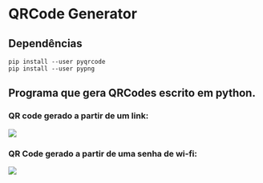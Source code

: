 # QRCode Generator

## Dependências
```
pip install --user pyqrcode
pip install --user pypng
```

## Programa que gera QRCodes escrito em python.

### QR code gerado a partir de um link:
![](https://cdn.discordapp.com/attachments/806642907263139850/865353906170232854/Link-example.png)

### QR Code gerado a partir de uma senha de wi-fi:
![](https://cdn.discordapp.com/attachments/806642907263139850/865353913108004864/wifi-example.png)
